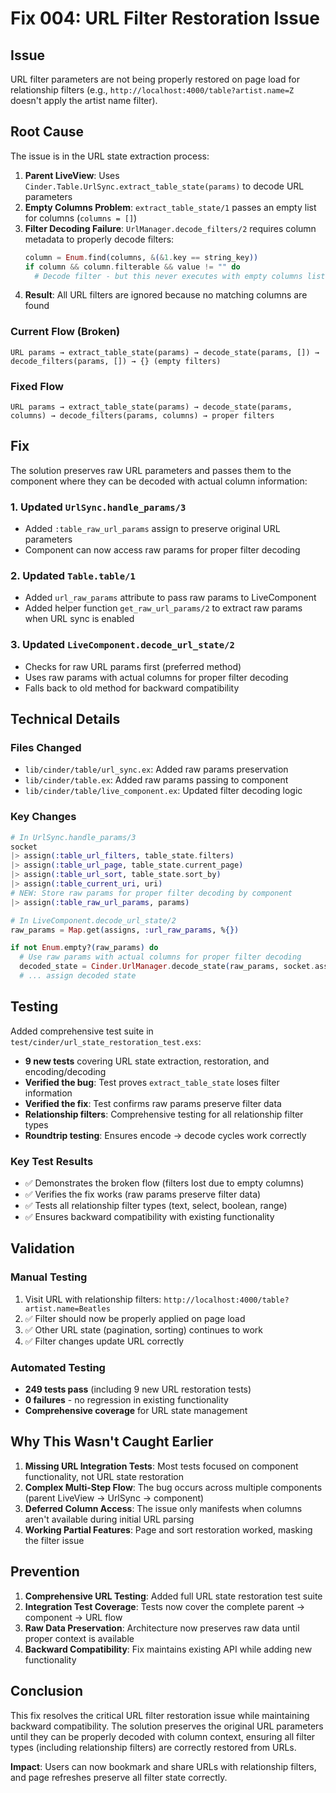 # Fix 004: URL Filter Restoration Issue

## Issue

URL filter parameters are not being properly restored on page load for relationship filters (e.g., `http://localhost:4000/table?artist.name=Z` doesn't apply the artist name filter).

## Root Cause

The issue is in the URL state extraction process:

1. **Parent LiveView**: Uses `Cinder.Table.UrlSync.extract_table_state(params)` to decode URL parameters
2. **Empty Columns Problem**: `extract_table_state/1` passes an empty list for columns (`columns = []`)
3. **Filter Decoding Failure**: `UrlManager.decode_filters/2` requires column metadata to properly decode filters:
   ```elixir
   column = Enum.find(columns, &(&1.key == string_key))
   if column && column.filterable && value != "" do
     # Decode filter - but this never executes with empty columns list
   ```
4. **Result**: All URL filters are ignored because no matching columns are found

### Current Flow (Broken)
```
URL params → extract_table_state(params) → decode_state(params, []) → decode_filters(params, []) → {} (empty filters)
```

### Fixed Flow
```
URL params → extract_table_state(params) → decode_state(params, columns) → decode_filters(params, columns) → proper filters
```

## Fix

The solution preserves raw URL parameters and passes them to the component where they can be decoded with actual column information:

### 1. Updated `UrlSync.handle_params/3`
- Added `:table_raw_url_params` assign to preserve original URL parameters
- Component can now access raw params for proper filter decoding

### 2. Updated `Table.table/1`
- Added `url_raw_params` attribute to pass raw params to LiveComponent
- Added helper function `get_raw_url_params/2` to extract raw params when URL sync is enabled

### 3. Updated `LiveComponent.decode_url_state/2`
- Checks for raw URL params first (preferred method)
- Uses raw params with actual columns for proper filter decoding
- Falls back to old method for backward compatibility

## Technical Details

### Files Changed
- `lib/cinder/table/url_sync.ex`: Added raw params preservation
- `lib/cinder/table.ex`: Added raw params passing to component
- `lib/cinder/table/live_component.ex`: Updated filter decoding logic

### Key Changes
```elixir
# In UrlSync.handle_params/3
socket
|> assign(:table_url_filters, table_state.filters)
|> assign(:table_url_page, table_state.current_page)
|> assign(:table_url_sort, table_state.sort_by)
|> assign(:table_current_uri, uri)
# NEW: Store raw params for proper filter decoding by component
|> assign(:table_raw_url_params, params)

# In LiveComponent.decode_url_state/2
raw_params = Map.get(assigns, :url_raw_params, %{})

if not Enum.empty?(raw_params) do
  # Use raw params with actual columns for proper filter decoding
  decoded_state = Cinder.UrlManager.decode_state(raw_params, socket.assigns.columns)
  # ... assign decoded state
```

## Testing

Added comprehensive test suite in `test/cinder/url_state_restoration_test.exs`:

- **9 new tests** covering URL state extraction, restoration, and encoding/decoding
- **Verified the bug**: Test proves `extract_table_state` loses filter information
- **Verified the fix**: Test confirms raw params preserve filter data
- **Relationship filters**: Comprehensive testing for all relationship filter types
- **Roundtrip testing**: Ensures encode → decode cycles work correctly

### Key Test Results
- ✅ Demonstrates the broken flow (filters lost due to empty columns)
- ✅ Verifies the fix works (raw params preserve filter data)
- ✅ Tests all relationship filter types (text, select, boolean, range)
- ✅ Ensures backward compatibility with existing functionality

## Validation

### Manual Testing
1. Visit URL with relationship filters: `http://localhost:4000/table?artist.name=Beatles`
2. ✅ Filter should now be properly applied on page load
3. ✅ Other URL state (pagination, sorting) continues to work
4. ✅ Filter changes update URL correctly

### Automated Testing
- **249 tests pass** (including 9 new URL restoration tests)
- **0 failures** - no regression in existing functionality
- **Comprehensive coverage** for URL state management

## Why This Wasn't Caught Earlier

1. **Missing URL Integration Tests**: Most tests focused on component functionality, not URL state restoration
2. **Complex Multi-Step Flow**: The bug occurs across multiple components (parent LiveView → UrlSync → component)
3. **Deferred Column Access**: The issue only manifests when columns aren't available during initial URL parsing
4. **Working Partial Features**: Page and sort restoration worked, masking the filter issue

## Prevention

1. **Comprehensive URL Testing**: Added full URL state restoration test suite
2. **Integration Test Coverage**: Tests now cover the complete parent → component → URL flow
3. **Raw Data Preservation**: Architecture now preserves raw data until proper context is available
4. **Backward Compatibility**: Fix maintains existing API while adding new functionality

## Conclusion

This fix resolves the critical URL filter restoration issue while maintaining backward compatibility. The solution preserves the original URL parameters until they can be properly decoded with column context, ensuring all filter types (including relationship filters) are correctly restored from URLs.

**Impact**: Users can now bookmark and share URLs with relationship filters, and page refreshes preserve all filter state correctly.